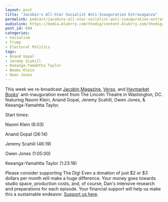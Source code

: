```yaml
---
layout: post
title: "Jacobin's All-Star Socialist Anti-Inauguration Extravaganza"
permalink: podcast/jacobins-all-star-socialist-anti-inauguration-extravaganza/
audiolink: https://media.blubrry.com/thedig/content.blubrry.com/thedig/The_Dig_-_EP7.mp3
post_id: 694
categories: 
- Socialism
- Trump
- Electoral Politics
tags: 
- Anand Gopal
- Jeremy Scahill
- Keeanga-Yamahtta Taylor
- Naomi Klein
- Owen Jones
---
```


This week we re-broadcast 
[Jacobin Magazine](https://www.jacobinmag.com), 
[Verso](https://www.versobooks.com/), and 
[Haymarket Books](https://www.haymarketbooks.org/)' anti-inauguration event from The Lincoln Theatre in Washington, DC. featuring Naomi Klein, Anand Gopal, Jeremy Scahill, Owen Jones, & Keeanga-Yamahtta Taylor.

Start times:

Naomi Klein (6:03)

Anand Gopal (26:14)

Jeremy Scahill (46:19)

Owen Jones (1:05:00)

Keeanga-Yamahtta Taylor (1:23:18)

Please consider supporting The Dig! Even a donation of just $2 or $3 dollars per month will make a huge difference. Your money goes towards studio space, production costs, and, of course, Dan's intensive research and preparations for each episode. Your financial support will help us make this a sustainable endeavor. 
[Support us here](patreon.com/user?u=4839800).
